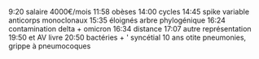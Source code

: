 
9:20 salaire 4000€/mois 11:58 obèses 14:00 cycles 14:45 spike variable anticorps monoclonaux 15:35 éloignés arbre phylogénique 16:24 contamination delta + omicron 16:34 distance 17:07 autre représentation 19:50 et AV livre 20:50 bactéries + ' syncétial 10 ans otite pneumonies, grippe à pneumocoques

